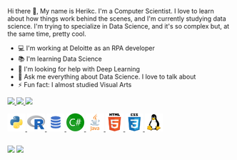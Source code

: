 Hi there 👋, My name is Herikc. I'm a Computer Scientist. I love to learn about how things work behind the scenes, and I'm currently studying data science. I'm trying to specialize in Data Science, and it's so complex but, at the same time, pretty cool.

- 💻 I'm working at Deloitte as an RPA developer
- 📚 I'm learning Data Science
- 🤔 I'm looking for help with Deep Learning
- 💬 Ask me everything about Data Science. I love to talk about
- ⚡ Fun fact: I almost studied Visual Arts

<div style="display: inline_block">
  <a href="https://github.com/Herikc2">
  <img height="200em" src="https://github-readme-stats.vercel.app/api?username=Herikc2&show_icons=true"/>
  <img height="200em" src="https://github-readme-stats.vercel.app/api?username=Herikc2&show_icons=true&theme=dracula&include_all_commits=true&count_private=true"/>
  <img height="200em" src="https://github-readme-stats.vercel.app/api/top-langs/?username=Herikc2&layout=compact&langs_count=10&theme=dracula"/>
</div>

<div style="display: inline_block"><br>
  <img height="40" width="40" src="https://raw.githubusercontent.com/github/explore/80688e429a7d4ef2fca1e82350fe8e3517d3494d/topics/python/python.png">
  <img height="40" width="40" src="https://raw.githubusercontent.com/github/explore/80688e429a7d4ef2fca1e82350fe8e3517d3494d/topics/r/r.png">
  <img height="40" width="40" src="https://raw.githubusercontent.com/github/explore/80688e429a7d4ef2fca1e82350fe8e3517d3494d/topics/sql/sql.png">
  <img height="40" width="40" src="https://raw.githubusercontent.com/github/explore/80688e429a7d4ef2fca1e82350fe8e3517d3494d/topics/csharp/csharp.png">
  <img height="40" width="40" src="https://raw.githubusercontent.com/github/explore/80688e429a7d4ef2fca1e82350fe8e3517d3494d/topics/java/java.png">
  <img height="40" width="40" src="https://raw.githubusercontent.com/github/explore/80688e429a7d4ef2fca1e82350fe8e3517d3494d/topics/html/html.png">
  <img height="40" width="40" src="https://raw.githubusercontent.com/github/explore/80688e429a7d4ef2fca1e82350fe8e3517d3494d/topics/css/css.png">
  <img height="40" width="40" src="https://raw.githubusercontent.com/github/explore/80688e429a7d4ef2fca1e82350fe8e3517d3494d/topics/linux/linux.png">
</div>

##

<div> 
  <a href="mailto:herikcbrecher@outlook.com.br"><img src="https://img.shields.io/badge/-Outlook-%23333?style=for-the-badge&logo=gmail&logoColor=white" target="_blank"></a>
  <a href="https://www.linkedin.com/in/herikc-brecher/?locale=en_US" target="_blank"><img src="https://img.shields.io/badge/-LinkedIn-%230077B5?style=for-the-badge&logo=linkedin&logoColor=white" target="_blank"></a> 
</div>
